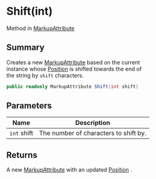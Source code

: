 # Shift(int)

Method in [MarkupAttribute](yarn.markup.markupattribute.md)

## Summary

Creates a new [MarkupAttribute](yarn.markup.markupattribute.md) based on the current\
instance whose [Position](yarn.markup.markupattribute.position.md) is shifted towards the end of\
the string by `shift` characters.

```csharp
public readonly MarkupAttribute Shift(int shift)
```

## Parameters

| Name        | Description                           |
| ----------- | ------------------------------------- |
| `int` shift | The number of characters to shift by. |

## Returns

A new [MarkupAttribute](yarn.markup.markupattribute.md) with an updated [Position](yarn.markup.markupattribute.position.md) .
